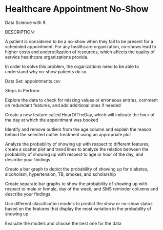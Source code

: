 # Healthcare Appointment No-Show

Data Science with R

DESCRIPTION:

A patient is considered to be a no-show when they fail to be present for a scheduled appointment. For any healthcare organization, no-shows lead to higher costs and underutilization of resources, which affects the quality of service healthcare organizations provide.

In order to solve this problem, the organizations need to be able to understand why no-show patients do so.

Data Set: appointments.csv

Steps to Perform:

Explore the data to check for missing values or erroneous entries, comment on redundant features, and add additional ones if needed

Create a new feature called HourOfTheDay, which will indicate the hour of the day at which the appointment was booked

Identify and remove outliers from the age column and explain the reason behind the selected outlier treatment using an appropriate plot

Analyze the probability of showing up with respect to different features, create a scatter plot and trend lines to analyze the relation between the probability of showing up with respect to age or hour of the day, and describe your findings

Create a bar graph to depict the probability of showing up for diabetes, alcoholism, hypertension, TB, smokes, and scholarship

Create separate bar graphs to show the probability of showing up with respect to male or female, day of the week, and SMS reminder columns and describe your findings

Use different classification models to predict the show or no-show status based on the features that display the most variation in the probability of showing up

Evaluate the models and choose the best one for the data
 
